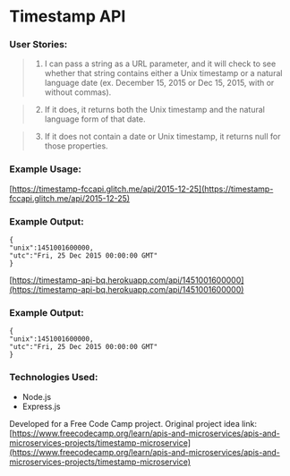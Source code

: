 # Timestamp API

### User Stories:

> 1. I can pass a string as a URL parameter, and it will check to see whether that string contains either a Unix timestamp or a natural language date (ex. December 15, 2015 or Dec 15, 2015, with or without commas).

> 2. If it does, it returns both the Unix timestamp and the natural language form of that date.

> 3. If it does not contain a date or Unix timestamp, it returns null for those properties.

### Example Usage:

[https://timestamp-fccapi.glitch.me/api/2015-12-25](https://timestamp-fccapi.glitch.me/api/2015-12-25)

### Example Output:

```
{
"unix":1451001600000,
"utc":"Fri, 25 Dec 2015 00:00:00 GMT"
}
```

[https://timestamp-api-bq.herokuapp.com/api/1451001600000](https://timestamp-api-bq.herokuapp.com/api/1451001600000)

### Example Output:

```
{
"unix":1451001600000,
"utc":"Fri, 25 Dec 2015 00:00:00 GMT"
}
```

### Technologies Used:

* Node.js
* Express.js

Developed for a Free Code Camp project. Original project idea link: [https://www.freecodecamp.org/learn/apis-and-microservices/apis-and-microservices-projects/timestamp-microservice](https://www.freecodecamp.org/learn/apis-and-microservices/apis-and-microservices-projects/timestamp-microservice)
